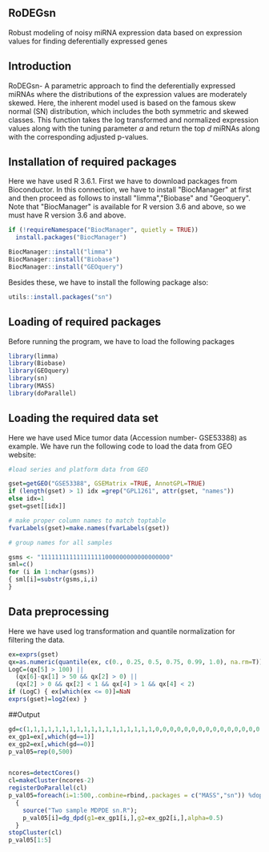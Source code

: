 ## RoDEGsn
Robust modeling of noisy miRNA expression data based on expression values for finding deferentially expressed genes

## Introduction
RoDEGsn- A parametric approach to find the deferentially expressed miRNAs where the distributions of the expression values are moderately skewed. Here, the inherent model used is based on the famous skew normal (SN) distribution, which includes the both symmetric and skewed classes. This function takes the log transformed and normalized expression values along with the tuning parameter $\alpha$ and return the top $d$ miRNAs along with the corresponding adjusted p-values.

## Installation of required packages

Here we have used R 3.6.1. First we have to download packages from Bioconductor. In this connection, we have to install "BiocManager" at first and then proceed as follows to install "limma","Biobase" and "Geoquery". Note that "BiocManager" is available for R version 3.6 and above, so we must have R version 3.6 and above.

```r
if (!requireNamespace("BiocManager", quietly = TRUE))
  install.packages("BiocManager")

BiocManager::install("limma")
BiocManager::install("Biobase")
BiocManager::install("GEOquery")
```
Besides these, we have to install the following package also:
```r
utils::install.packages("sn")
```

## Loading of required packages
Before running the program, we have to load the following packages
```r
library(limma)
library(Biobase)
library(GEOquery)
library(sn)
library(MASS)
library(doParallel)
```

## Loading the required data set

Here we have used Mice tumor data (Accession number- GSE53388) as example. We have run the following code to load the data from GEO website:

```r
#load series and platform data from GEO

gset=getGEO("GSE53388", GSEMatrix =TRUE, AnnotGPL=TRUE)
if (length(gset) > 1) idx =grep("GPL1261", attr(gset, "names")) 
else idx=1
gset=gset[[idx]]

# make proper column names to match toptable 
fvarLabels(gset)=make.names(fvarLabels(gset))

# group names for all samples

gsms <- "111111111111111111000000000000000000"
sml=c()
for (i in 1:nchar(gsms)) 
{ sml[i]=substr(gsms,i,i) 
}
```

## Data preprocessing
Here we have used log transformation and quantile normalization for filtering the data.
```r
ex=exprs(gset)
qx=as.numeric(quantile(ex, c(0., 0.25, 0.5, 0.75, 0.99, 1.0), na.rm=T))
LogC=(qx[5] > 100) ||
  (qx[6]-qx[1] > 50 && qx[2] > 0) ||
  (qx[2] > 0 && qx[2] < 1 && qx[4] > 1 && qx[4] < 2)
if (LogC) { ex[which(ex <= 0)]=NaN
exprs(gset)=log2(ex) }

```
##Output

```r
gd=c(1,1,1,1,1,1,1,1,1,1,1,1,1,1,1,1,1,1,0,0,0,0,0,0,0,0,0,0,0,0,0,0,0,0,0,0)
ex_gp1=ex[,which(gd==1)]
ex_gp2=ex[,which(gd==0)]
p_val05=rep(0,500)


ncores=detectCores()
cl=makeCluster(ncores-2)
registerDoParallel(cl)
p_val05=foreach(i=1:500,.combine=rbind,.packages = c("MASS","sn")) %dopar%
  {
    source("Two sample MDPDE sn.R");
    p_val05[i]=dg_dpd(g1=ex_gp1[i,],g2=ex_gp2[i,],alpha=0.5)
  }
stopCluster(cl)
p_val05[1:5]
```
